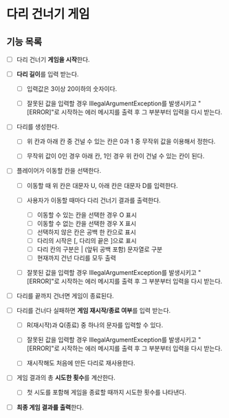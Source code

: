 # 다리 건너기 게임

## 기능 목록

- [ ] 다리 건너기 **게임을 시작**한다.


- [ ] **다리 길이**를 입력 받는다.
    - [ ] 입력값은 3이상 20이하의 숫자이다.
    - [ ] 잘못된 값을 입력할 경우 IllegalArgumentException를 발생시키고
          "[ERROR]"로 시작하는 에러 메시지를 출력 후 그 부분부터 입력을 다시 받는다.


- [ ] 다리를 생성한다.
    - [ ] 위 칸과 아래 칸 중 건널 수 있는 칸은 0과 1 중 무작위 값을 이용해서 정한다.
    - [ ] 무작위 값이 0인 경우 아래 칸, 1인 경우 위 칸이 건널 수 있는 칸이 된다.


- [ ] 플레이어가 이동할 칸을 선택한다. 
    - [ ] 이동할 때 위 칸은 대문자 U, 아래 칸은 대문자 D를 입력한다.
    - [ ] 사용자가 이동할 때마다 다리 건너기 결과를 출력한다.
        - [ ] 이동할 수 있는 칸을 선택한 경우 O 표시
        - [ ] 이동할 수 없는 칸을 선택한 경우 X 표시
        - [ ] 선택하지 않은 칸은 공백 한 칸으로 표시
        - [ ] 다리의 시작은 [, 다리의 끝은 ]으로 표시
        - [ ] 다리 칸의 구분은 | (앞뒤 공백 포함) 문자열로 구분
        - [ ] 현재까지 건넌 다리를 모두 출력
    - [ ] 잘못된 값을 입력할 경우 IllegalArgumentException를 발생시키고
          "[ERROR]"로 시작하는 에러 메시지를 출력 후 그 부분부터 입력을 다시 받는다.


- [ ] 다리를 끝까지 건너면 게임이 종료된다.


- [ ] 다리를 건너다 실패하면 **게임 재시작/종료 여부**를 입력 받는다. 
    - [ ] R(재시작)과 Q(종료) 중 하나의 문자를 입력할 수 있다.
    - [ ] 잘못된 값을 입력할 경우 IllegalArgumentException를 발생시키고
          "[ERROR]"로 시작하는 에러 메시지를 출력 후 그 부분부터 입력을 다시 받는다.
    - [ ] 재시작해도 처음에 만든 다리로 재사용한다.


- [ ] 게임 결과의 총 **시도한 횟수**를 계산한다.
    - [ ] 첫 시도를 포함해 게임을 종료할 때까지 시도한 횟수를 나타낸다.


- [ ] **최종 게임 결과를 출력**한다.
